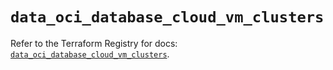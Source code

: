 # `data_oci_database_cloud_vm_clusters`

Refer to the Terraform Registry for docs: [`data_oci_database_cloud_vm_clusters`](https://registry.terraform.io/providers/oracle/oci/7.19.0/docs/data-sources/database_cloud_vm_clusters).
